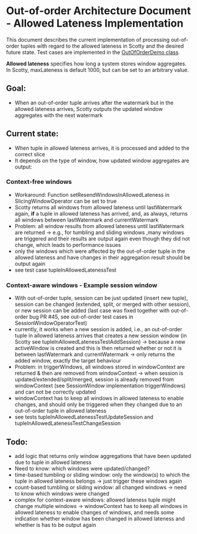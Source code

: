 # Out-of-order Architecture Document - Allowed Lateness Implementation
This document describes the current implementation of processing out-of-order tuples with regard to the allowed lateness in Scotty and the desired future state.
Test cases are implemented in the [OutOfOrderDemo class](OutOfOrderDemo.java).

**Allowed lateness** specifies how long a system stores window aggregates.
In Scotty, maxLateness is default 1000, but can be set to an arbitrary value.

## Goal:
- When an out-of-order tuple arrives after the watermark but in the allowed lateness arrives, Scotty outputs the updated window aggregates with the next watermark

## Current state:
- When tuple in allowed lateness arrives, it is processed and added to the correct slice
- It depends on the type of window, how updated window aggregates are output:

### Context-free windows
- Workaround: Function setResendWindowsInAllowedLateness in SlicingWindowOperator can be set to true
- Scotty returns all windows from allowed lateness until lastWatermark again, **if** a tuple in allowed lateness has arrived, and, as always, returns all windows between lastWatermark and currentWatermark 
- Problem: all window results from allowed lateness until lastWatermark are returned
&rarr; e.g., for tumbling and sliding windows ,many windows are triggered and their results are output again even though they did not change, which leads to performance issues
- only the windows which were affected by the out-of-order tuple in the allowed lateness and have changes in their aggregation result should be output again
- see test case tupleInAllowedLatenessTest

### Context-aware windows - Example session window
- With out-of-order tuple, session can be just updated (insert new tuple), session can be changed (extended, split, or merged with other session), or new session can be added (last case was fixed together with out-of-order bug PR #45, see out-of-order test cases in SessionWindowOperatorTest) 
- currently, it works when a new session is added, i.e., an out-of-order tuple in allowed lateness arrives that creates a new session window (in Scotty see tupleInAllowedLatenessTestAddSession)
&rarr; because a new activeWindow is created and this is then returned whether or not it is between lastWatermark and currentWatermark 
&rarr; only returns the added window, exactly the target behaviour
- Problem: in triggerWindows, all windows stored in windowContext are returned & then are removed from windowContext
&rarr; when session is updated/extended/split/merged, session is already removed from windowContext (see SessionWindow implementation triggerWindows) and can not be correctly updated
- windowContext has to keep all windows in allowed lateness to enable changes, and should only be triggered when they changed due to an out-of-order tuple in allowed lateness
- see tests tupleInAllowedLatenessTestUpdateSession and tupleInAllowedLatenessTestChangeSession

## Todo: 
- add logic that returns only window aggregations that have been updated due to tuple in allowed lateness
- Need to know: which windows were updated/changed?
- time-based tumbling or sliding window: only the window(s) to which the tuple in allowed lateness belongs
&rarr; just trigger these windows again
- count-based tumbling or sliding window: all changed windows 
&rarr; need to know which windows were changed
- complex for context-aware windows: allowed lateness tuple might change multiple windows 
&rarr; windowContext has to keep all windows in allowed lateness to enable changes of windows, and needs some indication whether window has been changed in allowed lateness and whether is has to be output again